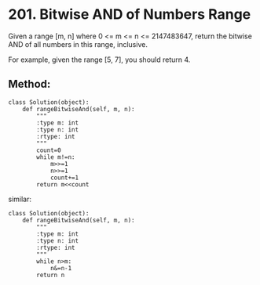 # 201. Bitwise AND of Numbers Range

Given a range [m, n] where 0 <= m <= n <= 2147483647, return the bitwise AND of all numbers in this range, inclusive.

For example, given the range [5, 7], you should return 4.

## Method:

    class Solution(object):
        def rangeBitwiseAnd(self, m, n):
            """
            :type m: int
            :type n: int
            :rtype: int
            """
            count=0
            while m!=n:
                m>>=1
                n>>=1
                count+=1
            return m<<count
            
similar:

    class Solution(object):
        def rangeBitwiseAnd(self, m, n):
            """
            :type m: int
            :type n: int
            :rtype: int
            """
            while n>m:
                n&=n-1
            return n